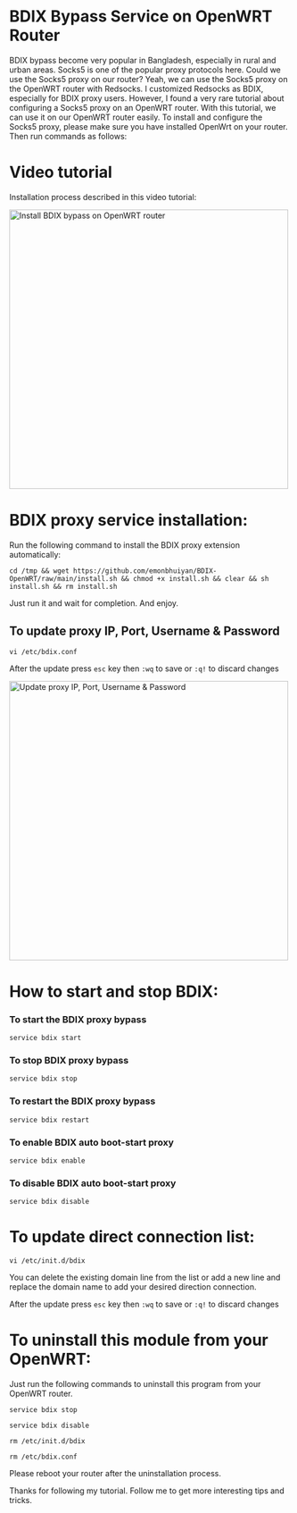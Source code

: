 # BDIX Bypass Service on OpenWRT Router
BDIX bypass become very popular in Bangladesh, especially in rural and urban areas. Socks5 is one of the popular proxy protocols here. Could we use the Socks5 proxy on our router? Yeah, we can use the Socks5 proxy on the OpenWRT router with Redsocks. I customized Redsocks as BDIX, especially for BDIX proxy users. However, I found a very rare tutorial about configuring a Socks5 proxy on an OpenWRT router. With this tutorial, we can use it on our OpenWRT router easily. To install and configure the Socks5 proxy, please make sure you have installed OpenWrt on your router. Then run commands as follows:

# Video tutorial
Installation process described in this video tutorial:

<a href="https://www.youtube.com/watch?v=jDpXC51o984">
  <img src="https://i.ytimg.com/vi/jDpXC51o984/maxresdefault.jpg" alt="Install BDIX bypass on OpenWRT router" width="500"/>
</a>

# BDIX proxy service installation:
Run the following command to install the BDIX proxy extension automatically:
```
cd /tmp && wget https://github.com/emonbhuiyan/BDIX-OpenWRT/raw/main/install.sh && chmod +x install.sh && clear && sh install.sh && rm install.sh
```
Just run it and wait for completion. And enjoy.

## To update proxy IP, Port, Username & Password
```
vi /etc/bdix.conf
```
After the update press `esc` key then `:wq` to save or `:q!` to discard changes

<img src="https://i.imgur.com/8uLp8I9.png" alt="Update proxy IP, Port, Username & Password" width="500"/>

# How to start and stop BDIX:

### To start the BDIX proxy bypass
```
service bdix start
```

### To stop BDIX proxy bypass
```
service bdix stop
```

### To restart the BDIX proxy bypass
```
service bdix restart
```

### To enable BDIX auto boot-start proxy
```
service bdix enable
```

### To disable BDIX auto boot-start proxy
```
service bdix disable
```

# To update direct connection list:

```
vi /etc/init.d/bdix
```
You can delete the existing domain line from the list or add a new line and replace the domain name to add your desired direction connection.

After the update press `esc` key then `:wq` to save or `:q!` to discard changes

# To uninstall this module from your OpenWRT:
Just run the following commands to uninstall this program from your OpenWRT router.

```
service bdix stop
```

```
service bdix disable
```

```
rm /etc/init.d/bdix
```

```
rm /etc/bdix.conf
```

Please reboot your router after the uninstallation process.

Thanks for following my tutorial. Follow me to get more interesting tips and tricks.
